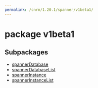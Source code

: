 ```yaml
---
permalink: /cnrm/1.20.1/spanner/v1beta1/
---
```


# package v1beta1



## Subpackages

* [spannerDatabase](spanner-v1beta1-spannerDatabase.md)
* [spannerDatabaseList](spanner-v1beta1-spannerDatabaseList.md)
* [spannerInstance](spanner-v1beta1-spannerInstance.md)
* [spannerInstanceList](spanner-v1beta1-spannerInstanceList.md)